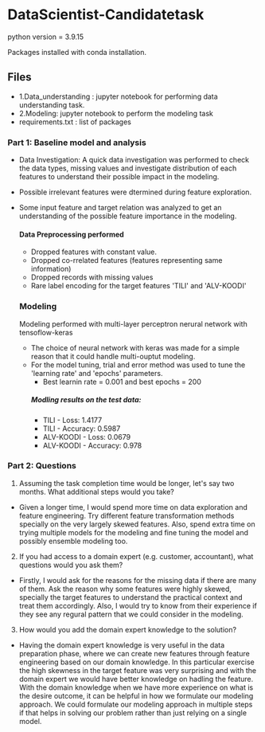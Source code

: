 # DataScientist-Candidatetask

python version = 3.9.15

Packages installed with conda installation.

## Files  
- 1.Data_understanding : jupyter notebook for performing data understanding task.  
- 2.Modeling: jupyter notebook to perform the modeling task
- requirements.txt : list of packages


### Part 1: Baseline model and analysis
- Data Investigation: A quick data investigation was performed to check the data types, missing values and investigate distribution of each features to understand their possible impact in the modeling.
- Possible irrelevant features were dtermined during feature exploration.
- Some input feature and target relation was analyzed to get an understanding of the possible feature importance in the modeling.
  #### Data Preprocessing performed
  - Dropped features with constant value.
  - Dropped co-rrelated features (features representing same information)
  - Dropped records with missing values
  - Rare label encoding for the target features 'TILI' and 'ALV-KOODI'

  ### Modeling
  Modeling performed with multi-layer perceptron nerural network with tensoflow-keras
  - The choice of neural network with keras was made for a simple reason that it could handle multi-ouptut modeling.
  - For the model tuning, trial and error method was used to tune the 'learning rate' and 'epochs' parameters.
    - Best learnin rate = 0.001 and best epochs = 200
    ##### Modling results on the test data:
    - TILI - Loss: 1.4177
    - TILI - Accuracy: 0.5987
    - ALV-KOODI - Loss: 0.0679
    - ALV-KOODI - Accuracy: 0.978



 ### Part 2: Questions
1. Assuming the task completion time would be longer, let's say two months. What additional steps would you take?
- Given a longer time, I would spend more time on data exploration and feature engineering. Try different feature transformation methods specially on the very largely skewed features. Also, spend extra time on trying multiple models for the modeling and fine tuning the model and possibly ensemble modeling too. 
2. If you had access to a domain expert (e.g. customer, accountant), what questions would you ask them?
- Firstly, I would ask for the reasons for the missing data if there are many of them. Ask the reason why some features were highly skewed, specially the target features to understand the practical context and treat them accordingly. Also, I would try to know from their experience if they see any regural pattern that we could consider in the modeling.

3. How would you add the domain expert knowledge to the solution?
- Having the domain expert knowledge is very useful in the data preparation phase, where we can create new features through feature engineering based on our domain knowledge. In this particular exercise the high skewness in the target feature was very surprising and with the domain expert we would have better knowledge on hadling the feature. With the domain knowledge when we have more experience on what is the desire outcome, it can be helpful in how we formulate our modeling approach. We could formulate our modeling approach in multiple steps if that helps in solving our problem rather than just relying on a single model.
